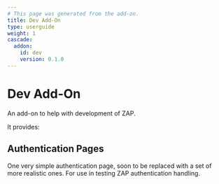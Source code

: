 ```yaml
---
# This page was generated from the add-on.
title: Dev Add-On
type: userguide
weight: 1
cascade:
  addon:
    id: dev
    version: 0.1.0
---
```


# Dev Add-On

An add-on to help with development of ZAP.

It provides:

## Authentication Pages

One very simple authentication page, soon to be replaced with a set of more realistic ones. For use in testing ZAP authentication handling.
